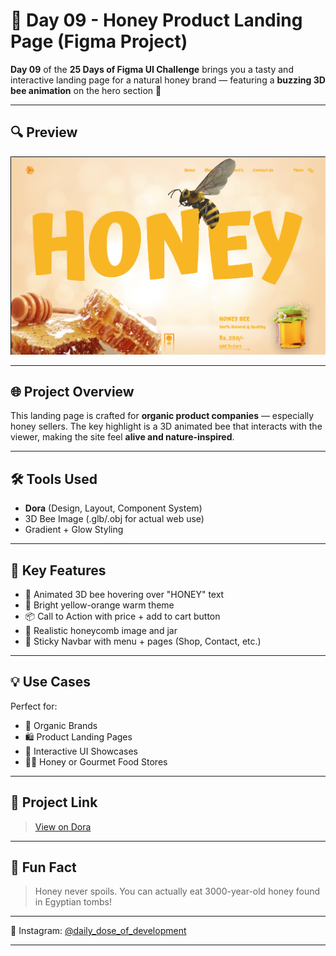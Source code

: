# 🍯 Day 09 - Honey Product Landing Page (Figma Project)

**Day 09** of the **25 Days of Figma UI Challenge** brings you a tasty and interactive landing page for a natural honey brand — featuring a **buzzing 3D bee animation** on the hero section 🐝

---

## 🔍 Preview
![preview](preview.png)

---

## 🌐 Project Overview

This landing page is crafted for **organic product companies** — especially honey sellers. The key highlight is a 3D animated bee that interacts with the viewer, making the site feel **alive and nature-inspired**.

---

## 🛠️ Tools Used

- **Dora** (Design, Layout, Component System)
- 3D Bee Image (.glb/.obj for actual web use)
- Gradient + Glow Styling

---

## 🎯 Key Features

- 🐝 Animated 3D bee hovering over "HONEY" text
- 🍯 Bright yellow-orange warm theme
- 📦 Call to Action with price + add to cart button
- 🍯 Realistic honeycomb image and jar
- 🧭 Sticky Navbar with menu + pages (Shop, Contact, etc.)

---

## 💡 Use Cases

Perfect for:
- 🐝 Organic Brands
- 🛍️ Product Landing Pages
- 🎯 Interactive UI Showcases
- 👨‍🍳 Honey or Gourmet Food Stores

---

## 🔗 Project Link

> [View on Dora](https://www.dora.run/e/2453522?copykey=b7816fff-8556-49cc-8d46-1c4f1b2aaf6e)

---

## 🍯 Fun Fact

> Honey never spoils. You can actually eat 3000-year-old honey found in Egyptian tombs!

---

📸 Instagram: [@daily_dose_of_development](https://instagram.com/daily_dose_of_development)  

---